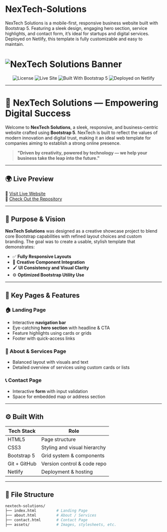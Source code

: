 # NexTech-Solutions
NexTech Solutions is a mobile-first, responsive business website built with Bootstrap 5. Featuring a sleek design, engaging hero section, service highlights, and contact form, it’s ideal for startups and digital services. Deployed on Netlify, this template is fully customizable and easy to maintain.


# ![NexTech Solutions Banner](https://via.placeholder.com/1200x300.png?text=NexTech+Solutions+-+Empowering+Digital+Success)

<p align="center">
  <img alt="License" src="https://img.shields.io/github/license/MinukuriRishaReddy/NexTech-Solutions">
  <img alt="Live Site" src="https://visionary-bublanina-f2a1aa.netlify.app">
  <img alt="Built With Bootstrap 5" src="https://visionary-bublanina-f2a1aa.netlify.app">
  <img alt="Deployed on Netlify" src="https://visionary-bublanina-f2a1aa.netlify.app">
</p>

---

# 🚀 NexTech Solutions — Empowering Digital Success

Welcome to **NexTech Solutions**, a sleek, responsive, and business-centric website crafted using **Bootstrap 5**. NexTech is built to reflect the values of modern innovation and digital trust, making it an ideal web template for companies aiming to establish a strong online presence.

> **"Driven by creativity, powered by technology — we help your business take the leap into the future."**

---

## 🌍 Live Preview

🔗 [Visit Live Website](https://visionary-bublanina-f2a1aa.netlify.app)  
📂 [Check Out the Repository](https://github.com/MinukuriRishaReddy/NexTech-Solutions)

---

## 🎯 Purpose & Vision

**NexTech Solutions** was designed as a creative showcase project to blend core Bootstrap capabilities with refined layout choices and custom branding. The goal was to create a usable, stylish template that demonstrates:

- ✅ **Fully Responsive Layouts**
- 🧱 **Creative Component Integration**
- 🖌️ **UI Consistency and Visual Clarity**
- ⚙️ **Optimized Bootstrap Utility Use**

---

## 📃 Key Pages & Features

### 🏠 Landing Page
- Interactive **navigation bar**
- Eye-catching **hero section** with headline & CTA
- Feature highlights using cards or grids
- Footer with quick-access links

### 🧾 About & Services Page
- Balanced layout with visuals and text
- Detailed overview of services using custom cards or lists

### 📞 Contact Page
- Interactive **form** with input validation
- Space for embedded map or address section

---

## ⚙️ Built With

| Tech Stack      | Role                          |
|------------------|-------------------------------|
| HTML5            | Page structure                |
| CSS3             | Styling and visual hierarchy  |
| Bootstrap 5      | Grid system & components      |
| Git + GitHub     | Version control & code repo   |
| Netlify          | Deployment & hosting          |

---

## 📁 File Structure

```bash
nextech-solutions/
├── index.html         # Landing Page
├── about.html         # About / Services
├── contact.html       # Contact Page
├── assets/            # Images, stylesheets, etc.


